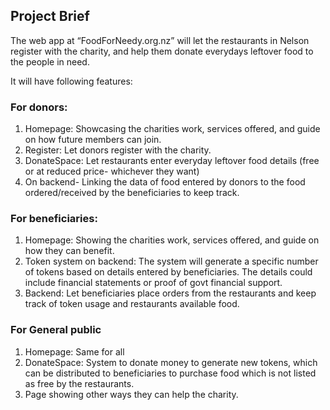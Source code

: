 ## Project Brief

The web app at “FoodForNeedy.org.nz” will let the restaurants in Nelson register with the charity, and help them donate everydays leftover food to the people in need. 

It will have following features:

### For donors:
1. Homepage: Showcasing the charities work, services offered, and guide on how future members can join.
2. Register: Let donors register with the charity.
3. DonateSpace: Let restaurants enter everyday leftover food details (free or at reduced price- whichever they want) 
4. On backend- Linking the data of food entered by donors to the food ordered/received by the beneficiaries to keep track.

### For beneficiaries:
1. Homepage: Showing the charities work, services offered, and guide on how they can benefit. 
2. Token system on backend: The system will generate a specific number of tokens based on details entered by beneficiaries. The details could include financial statements or proof of govt financial support.
3. Backend: Let beneficiaries place orders from the restaurants and keep track of token usage and restaurants available food.

### For General public
1. Homepage: Same for all
2. DonateSpace: System to donate money to generate new tokens, which can be distributed to beneficiaries to purchase food which is not listed as free by the restaurants. 
3. Page showing other ways they can help the charity. 
